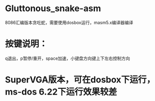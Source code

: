 # Gluttonous_snake-asm
8086汇编版本贪吃蛇，需要使用dosbox运行，masm5.x编译器编译

# 按键说明：
q退出，p暂停/重开，space加速，小键盘方向键上下左右控制方向

# SuperVGA版本，可在dosbox下运行，ms-dos 6.22下运行效果较差
